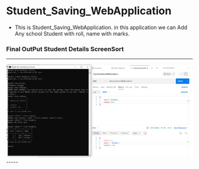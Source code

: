 # Student_Saving_WebApplication

- This is Student_Saving_WebApplication. in this application we can Add Any school Student with roll, name with marks.

### Final OutPut Student Details ScreenSort
---

<img src="https://github.com/nitish906/Student_Saving_WebApplication/blob/main/Screenshot_10.png?raw=true" style=" width: 50% hight: 20%; align: center; display: inline-block;" data-target="animated-image.originalImage">
-----

<!-- ### E-R Diagram Of Covid-19 Application
---
<div id="2F35A141C80C27E83741FB57B6789FAC1BF_2351"><div id="2F35A141C80C27E83741FB57B6789FAC1BF_2351_robot"><a href=""></a></div></div> -->
